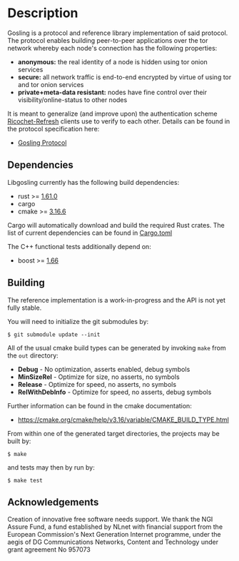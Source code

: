 # Description

Gosling is a protocol and reference library implementation of said protocol. The protocol enables building peer-to-peer applications over the tor network whereby each node's connection has the following properties:

- **anonymous:** the real identity of a node is hidden using tor onion services
- **secure:** all network traffic is end-to-end encrypted by virtue of using tor and tor onion services
- **private+meta-data resistant:** nodes have fine control over their visibility/online-status to other nodes

It is meant to generalize (and improve upon) the authentication scheme [Ricochet-Refresh](https://github.com/blueprint-freespeech/ricochet-refresh) clients use to verify to each other. Details can be found in the protocol specification here:

- [Gosling Protocol](./docs/gosling_protocol/protocol.md)


## Dependencies

Libgosling currently has the following build dependencies:

- rust >= [1.61.0](https://github.com/blueprint-freespeech/gosling/blob/main/source/gosling/Cargo.toml#L6)
- cargo
- cmake >= [3.16.6](https://github.com/blueprint-freespeech/gosling/blob/main/source/CMakeLists.txt#L1)

Cargo will automatically download and build the required Rust crates. The list of current dependencies can be found in [Cargo.toml](https://github.com/blueprint-freespeech/gosling/blob/main/source/gosling/Cargo.toml)

The C++ functional tests additionally depend on:

- boost >= [1.66](https://github.com/blueprint-freespeech/gosling/blob/main/source/test/functional/CMakeLists.txt#L1)

## Building

The reference implementation is a work-in-progress and the API is not yet fully stable.

You will need to initialize the git submodules by:

```
$ git submodule update --init
```

All of the usual cmake build types can be generated by invoking `make` from the `out` directory:

- **Debug** - No optimization, asserts enabled, debug symbols
- **MinSizeRel** - Optimize for size, no asserts, no symbols
- **Release** - Optimize for speed, no asserts, no symbols
- **RelWithDebInfo** - Optimize for speed, no asserts, debug symbols

Further information can be found in the cmake documentation:
- https://cmake.org/cmake/help/v3.16/variable/CMAKE_BUILD_TYPE.html

From within one of the generated target directories, the projects may be built by:

```
$ make
```

and tests may then by run by:

```
$ make test
```

## Acknowledgements

Creation of innovative free software needs support. We thank the NGI Assure Fund, a fund established by NLnet with financial support from the European Commission's Next Generation Internet programme, under the aegis of DG Communications Networks, Content and Technology under grant agreement No 957073